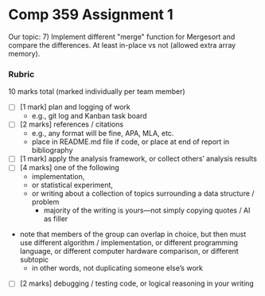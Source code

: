 # Comp 359 Assignment 1

Our topic: 7) Implement different "merge" function for Mergesort and compare the differences. At least in-place vs not (allowed extra array memory).

### Rubric
10 marks total (marked individually per team member)
- [ ] [1 mark] plan and logging of work
  - e.g., git log and Kanban task board
- [ ] [2 marks] references / citations
  - e.g., any format will be fine, APA, MLA, etc.
  - place in README.md file if code, or place at end of report in bibliography
- [ ] [1 mark] apply the analysis framework, or collect others’ analysis results
- [ ] [4 marks] one of the following
  - implementation,
  - or statistical experiment,
  - or writing about a collection of topics surrounding a data structure / problem
    - majority of the writing is yours—not simply copying quotes / AI as filler
- note that members of the group can overlap in choice, but then must use different algorithm / implementation, or different programming language, or different computer hardware comparison, or different subtopic
    - in other words, not duplicating someone else’s work
- [ ] [2 marks] debugging / testing code, or logical reasoning in your writing
